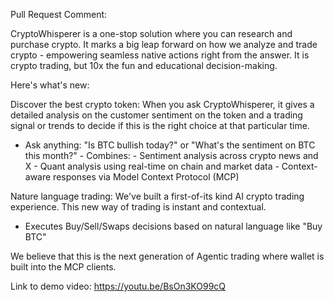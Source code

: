 Pull Request Comment:

CryptoWhisperer is a one-stop solution where you can research and purchase crypto. It marks a big leap forward on how
we analyze and trade crypto - empowering seamless native actions right from the answer. It is crypto trading, but 10x the
fun and educational decision-making.

Here's what's new:

Discover the best crypto token: When you ask CryptoWhisperer, it gives a detailed
analysis on the customer sentiment on the token and a trading signal or trends to decide if this is the right choice at that particular time.
   - Ask anything: "Is BTC bullish today?" or "What's the sentiment on BTC this  month?"
         - Combines:
               - Sentiment analysis across crypto news and X
               - Quant analysis using real-time on chain and market data
               - Context-aware responses via Model Context Protocol (MCP)

Nature language trading: We've built a first-of-its kind AI crypto trading experience. This new way of trading is instant and contextual.
   - Executes Buy/Sell/Swaps decisions based on natural language like "Buy BTC"

We believe that this is the next generation of Agentic trading where wallet is built into the MCP clients.
 
Link to demo video: https://youtu.be/BsOn3KO99cQ